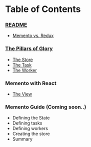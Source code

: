 # Table of Contents

### [README](README.md)

* [Memento vs. Redux](memento-vs-redux.md)

### [The Pillars of Glory](introduction/pillars.md)

* [The Store](pillars-of-glory/store.md)
* [The Task](pillars-of-glory/task.md)
* [The Worker](pillars-of-glory/worker.md)

### Memento with React

* [The View](react/view.md)

### Memento Guide (Coming soon..)

* Defining the State
* Defining tasks
* Defining workers
* Creating the store
* Summary
